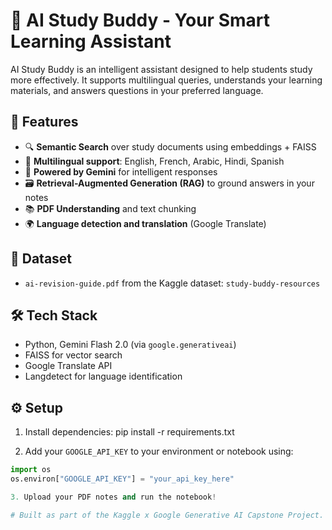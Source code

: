 # 🧠 AI Study Buddy - Your Smart Learning Assistant

AI Study Buddy is an intelligent assistant designed to help students study more effectively. It supports multilingual queries, understands your learning materials, and answers questions in your preferred language.

## 🚀 Features

- 🔍 **Semantic Search** over study documents using embeddings + FAISS
- 💬 **Multilingual support**: English, French, Arabic, Hindi, Spanish
- 🧠 **Powered by Gemini** for intelligent responses
- 🗃️ **Retrieval-Augmented Generation (RAG)** to ground answers in your notes
- 📚 **PDF Understanding** and text chunking
- 🌍 **Language detection and translation** (Google Translate)

## 📁 Dataset

- `ai-revision-guide.pdf` from the Kaggle dataset: `study-buddy-resources`

## 🛠️ Tech Stack

- Python, Gemini Flash 2.0 (via `google.generativeai`)
- FAISS for vector search
- Google Translate API
- Langdetect for language identification


## ⚙️ Setup

1. Install dependencies:
pip install -r requirements.txt

2. Add your `GOOGLE_API_KEY` to your environment or notebook using:
```python
import os
os.environ["GOOGLE_API_KEY"] = "your_api_key_here"

3. Upload your PDF notes and run the notebook!

# Built as part of the Kaggle x Google Generative AI Capstone Project.